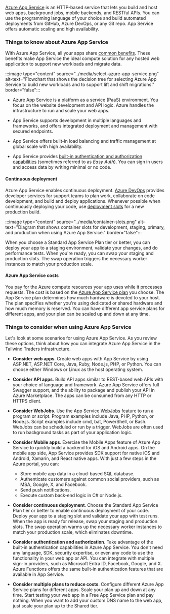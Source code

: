 [Azure App Service](/azure/app-service/overview) is an HTTP-based service that lets you build and host web apps, background jobs, mobile backends, and RESTful APIs. You can use the programming language of your choice and build automated deployments from GitHub, Azure DevOps, or any Git repo. App Service offers automatic scaling and high availability.

### Things to know about Azure App Service

With Azure App Service, all your apps share [common benefits](/azure/app-service/overview). These benefits make App Service the ideal compute solution for any hosted web application to support new workloads and migrate data.  

:::image type="content" source="../media/select-azure-app-service.png" alt-text="Flowchart that shows the decision tree for selecting Azure App Service to build new workloads and to support lift and shift migrations." border="false":::

- Azure App Service is a platform as a service (PaaS) environment. You focus on the website development and API logic. Azure handles the infrastructure to run and scale your web apps.

- App Service supports development in multiple languages and frameworks, and offers integrated deployment and management with secured endpoints.

- App Service offers built-in load balancing and traffic management at global scale with high availability. 

- App Service provides [built-in authentication and authorization capabilities](/azure/app-service/overview-authentication-authorization) (sometimes referred to as _Easy Auth_). You can sign in users and access data by writing minimal or no code.

#### Continuous deployment

Azure App Service enables continuous deployment. [Azure DevOps](/azure/devops/user-guide/what-is-azure-devops) provides developer services for support teams to plan work, collaborate on code development, and build and deploy applications. Whenever possible when continuously deploying your code, use [deployment slots](/azure/app-service/deploy-staging-slots) for a new production build. 

:::image type="content" source="../media/container-slots.png" alt-text="Diagram that shows container slots for development, staging, primary, and production when using Azure App Service." border="false":::

When you choose a Standard App Service Plan tier or better, you can deploy your app to a staging environment, validate your changes, and do performance tests. When you're ready, you can swap your staging and production slots. The swap operation triggers the necessary worker instances to match your production scale.

#### Azure App Service costs

You pay for the Azure compute resources your app uses while it processes requests. The cost is based on the [Azure App Service plan](/azure/app-service/overview-hosting-plans) you choose. The App Service plan determines how much hardware is devoted to your host. The plan specifies whether you're using dedicated or shared hardware and how much memory is reserved. You can have different app service plans for different apps, and your plan can be scaled up and down at any time. 

### Things to consider when using Azure App Service

Let's look at some scenarios for using Azure App Service. As you review these options, think about how you can integrate Azure App Service in the Tailwind Traders infrastructure.

- **Consider web apps**. Create web apps with App Service by using ASP.NET, ASP.NET Core, Java, Ruby, Node.js, PHP, or Python. You can choose either Windows or Linux as the host operating system.

- **Consider API apps**. Build API apps similar to REST-based web APIs with your choice of language and framework. Azure App Service offers full Swagger support, and the ability to package and publish your API in Azure Marketplace. The apps can be consumed from any HTTP or HTTPS client.

- **Consider WebJobs**. Use the App Service [WebJobs](/azure/app-service/webjobs-create) feature to run a program or script. Program examples include Java, PHP, Python, or Node.js. Script examples include cmd, bat, PowerShell, or Bash. WebJobs can be scheduled or run by a trigger. WebJobs are often used to run background tasks as part of your application logic.

- **Consider Mobile apps**. Exercise the Mobile Apps feature of Azure App Service to quickly build a backend for iOS and Android apps. On the mobile app side, App Service provides SDK support for native iOS and Android, Xamarin, and React native apps. With just a few steps in the Azure portal, you can:
   - Store mobile app data in a cloud-based SQL database.
   - Authenticate customers against common social providers, such as MSA, Google, X, and Facebook.
   - Send push notifications.
   - Execute custom back-end logic in C# or Node.js.

- **Consider continuous deployment**. Choose the Standard App Service Plan tier or better to enable continuous deployment of your code. Deploy your app to a staging slot and validate your app with test runs. When the app is ready for release, swap your staging and production slots. The swap operation warms up the necessary worker instances to match your production scale, which eliminates downtime.

- **Consider authentication and authorization**. Take advantage of the built-in authentication capabilities in Azure App Service. You don't need any language, SDK, security expertise, or even any code to use the functionality in your web app or API. You can integrate with multiple sign-in providers, such as Microsoft Entra ID, Facebook, Google, and X. Azure Functions offers the same built-in authentication features that are available in App Service.

- **Consider multiple plans to reduce costs**. Configure different Azure App Service plans for different apps. Scale your plan up and down at any time. Start testing your web app in a Free App Service plan and pay nothing. When you want to add your custom DNS name to the web app, just scale your plan up to the Shared tier.
